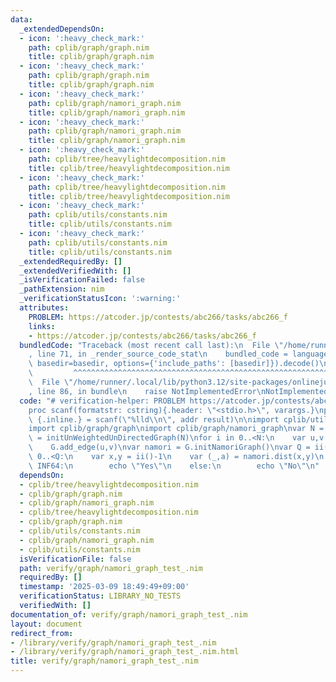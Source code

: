 ```yaml
---
data:
  _extendedDependsOn:
  - icon: ':heavy_check_mark:'
    path: cplib/graph/graph.nim
    title: cplib/graph/graph.nim
  - icon: ':heavy_check_mark:'
    path: cplib/graph/graph.nim
    title: cplib/graph/graph.nim
  - icon: ':heavy_check_mark:'
    path: cplib/graph/namori_graph.nim
    title: cplib/graph/namori_graph.nim
  - icon: ':heavy_check_mark:'
    path: cplib/graph/namori_graph.nim
    title: cplib/graph/namori_graph.nim
  - icon: ':heavy_check_mark:'
    path: cplib/tree/heavylightdecomposition.nim
    title: cplib/tree/heavylightdecomposition.nim
  - icon: ':heavy_check_mark:'
    path: cplib/tree/heavylightdecomposition.nim
    title: cplib/tree/heavylightdecomposition.nim
  - icon: ':heavy_check_mark:'
    path: cplib/utils/constants.nim
    title: cplib/utils/constants.nim
  - icon: ':heavy_check_mark:'
    path: cplib/utils/constants.nim
    title: cplib/utils/constants.nim
  _extendedRequiredBy: []
  _extendedVerifiedWith: []
  _isVerificationFailed: false
  _pathExtension: nim
  _verificationStatusIcon: ':warning:'
  attributes:
    PROBLEM: https://atcoder.jp/contests/abc266/tasks/abc266_f
    links:
    - https://atcoder.jp/contests/abc266/tasks/abc266_f
  bundledCode: "Traceback (most recent call last):\n  File \"/home/runner/.local/lib/python3.12/site-packages/onlinejudge_verify/documentation/build.py\"\
    , line 71, in _render_source_code_stat\n    bundled_code = language.bundle(stat.path,\
    \ basedir=basedir, options={'include_paths': [basedir]}).decode()\n          \
    \         ^^^^^^^^^^^^^^^^^^^^^^^^^^^^^^^^^^^^^^^^^^^^^^^^^^^^^^^^^^^^^^^^^^^^^^^^^^^^^^^^^\n\
    \  File \"/home/runner/.local/lib/python3.12/site-packages/onlinejudge_verify/languages/nim.py\"\
    , line 86, in bundle\n    raise NotImplementedError\nNotImplementedError\n"
  code: "# verification-helper: PROBLEM https://atcoder.jp/contests/abc266/tasks/abc266_f\n\
    proc scanf(formatstr: cstring){.header: \"<stdio.h>\", varargs.}\nproc ii(): int\
    \ {.inline.} = scanf(\"%lld\\n\", addr result)\n\nimport cplib/utils/constants\n\
    import cplib/graph/graph\nimport cplib/graph/namori_graph\nvar N = ii()\nvar G\
    \ = initUnWeightedUnDirectedGraph(N)\nfor i in 0..<N:\n    var u,v = ii()-1\n\
    \    G.add_edge(u,v)\nvar namori = G.initNamoriGraph()\nvar Q = ii()\nfor i in\
    \ 0..<Q:\n    var x,y = ii()-1\n    var (_,a) = namori.dist(x,y)\n    if a ==\
    \ INF64:\n        echo \"Yes\"\n    else:\n        echo \"No\"\n"
  dependsOn:
  - cplib/tree/heavylightdecomposition.nim
  - cplib/graph/graph.nim
  - cplib/graph/namori_graph.nim
  - cplib/tree/heavylightdecomposition.nim
  - cplib/graph/graph.nim
  - cplib/utils/constants.nim
  - cplib/graph/namori_graph.nim
  - cplib/utils/constants.nim
  isVerificationFile: false
  path: verify/graph/namori_graph_test_.nim
  requiredBy: []
  timestamp: '2025-03-09 18:49:49+09:00'
  verificationStatus: LIBRARY_NO_TESTS
  verifiedWith: []
documentation_of: verify/graph/namori_graph_test_.nim
layout: document
redirect_from:
- /library/verify/graph/namori_graph_test_.nim
- /library/verify/graph/namori_graph_test_.nim.html
title: verify/graph/namori_graph_test_.nim
---
```

